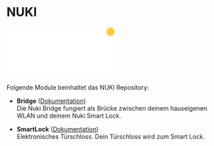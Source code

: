 # NUKI

![Image](imgs/nuki-logo-white.png)

Folgende Module beinhaltet das NUKI Repository:

- __Bridge__ ([Dokumentation](Bridge))  
	Die Nuki Bridge fungiert als Brücke zwischen deinem hauseigenen WLAN und deinem Nuki Smart Lock.
	
- __SmartLock__ ([Dokumentation](SmartLock))  
  	Elektronisches Türschloss. Dein Türschloss wird zum Smart Lock.
  	